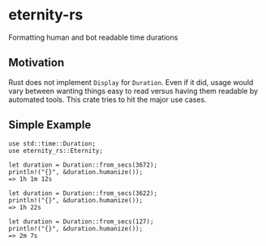 # eternity-rs
Formatting human and bot readable time durations


## Motivation

Rust does not implement `Display` for `Duration`. Even if it did, usage would vary between wanting things easy to read versus having them readable by automated tools.  This crate tries to hit the major use cases.

## Simple Example

```
use std::time::Duration;
use eternity_rs::Eternity;

let duration = Duration::from_secs(3672);
println!("{}", &duration.humanize());
=> 1h 1m 12s

let duration = Duration::from_secs(3622);
println!("{}", &duration.humanize());
=> 1h 22s

let duration = Duration::from_secs(127);
println!("{}", &duration.humanize());
=> 2m 7s
```
